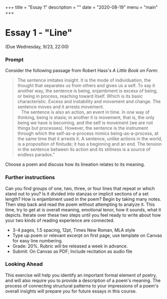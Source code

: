 +++
title = "Essay 1"
description = ""
date = "2020-08-19"
menu = "main"
+++

<div class="essay">

# Essay 1 - "Line"

(Due Wednesday, 9/23, 22:00)

### Prompt
Consider the following passage from Robert Hass's *A Little Book on Form*:

> The sentence imitates insight. It is the mode of individuation, the thought that separates us from others and gives us a self. To say it another way, the sentence is being, enjambment is excess of being, or being in process, reaching toward itself. Which is its basic characteristic. Excess and instability and movement and change. The sentence moves and it arrests movement.<br> &nbsp; &nbsp;The sentence is also an action, an event in time. In one way of thinking, being is stasis; in another it is movement, that is, the only being we have is becoming, and the self is movement (we are not things but processes). However, the sentence is the instrument through which the self-as-a-process mimics being-as-a-process, at the same time that it arrests it. A sentence, unlike actions in the world, is a proposition of finitude; it has a beginning and an end. The tension in the sentence between its action and its stillness is a source of endless paradox.”

Choose a poem and discuss how its lineation relates to its meaning.

### Further instructions

Can you find groups of one, two, three, or four lines that repeat or which stand out to you? Is it divided into stanzas or implicit sections of a set length? How is enjambment used in the poem? Begin by taking many notes. Then step back and read the poem without attempting to analyze it. This time, try to get at is overall meaning, emotional tenor, how it sounds, what it depicts. Iterate over these two steps until you feel ready to write about how your two kinds of reading experience are connected.

* 3-4 pages, 1.5 spacing, 12pt, Times New Roman, MLA style
* Type up poem or relevant excerpt on first page, use template on Canvas for easy line numbering.
* Grade: 20%. Rubric will be released a week in advance.
* Submit: On Canvas as PDF; Include recitation as audio file

### Looking Ahead
This exercise will help you identify an important formal element of poetry, and will also require you to provide a description of a poem's meaning. The process of connecting structural patterns to your impressions of a poem's overall insights will prepare you for future essays in this course.

</div>
